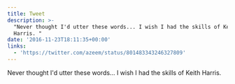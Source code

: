 ```yaml
---
title: Tweet
description: >-
  "Never thought I'd utter these words... I wish I had the skills of Keith
  Harris. "
date: '2016-11-23T18:11:35+00:00'
links:
  - 'https://twitter.com/azeem/status/801483343246327809'
---
```

Never thought I'd utter these words... I wish I had the skills of Keith Harris. 
